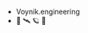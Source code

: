 - Voynik.engineering
- 🚀 🛰️ 🪐 🌱


<!---
tommyt99/tommyt99 is a ✨ special ✨ repository because its `README.md` (this file) appears on your GitHub profile.
You can click the Preview link to take a look at your changes.
--->
